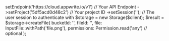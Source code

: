 <?php

use Appwrite\Client;
use Appwrite\InputFile;
use Appwrite\Permission;
use Appwrite\Services\Storage;

$client = (new Client())
    ->setEndpoint('https://cloud.appwrite.io/v1') // Your API Endpoint
    ->setProject('5df5acd0d48c2') // Your project ID
    ->setSession(''); // The user session to authenticate with

$storage = new Storage($client);

$result = $storage->createFile(
    bucketId: '<BUCKET_ID>',
    fileId: '<FILE_ID>',
    file: InputFile::withPath('file.png'),
    permissions: Permission.read('any') // optional
);